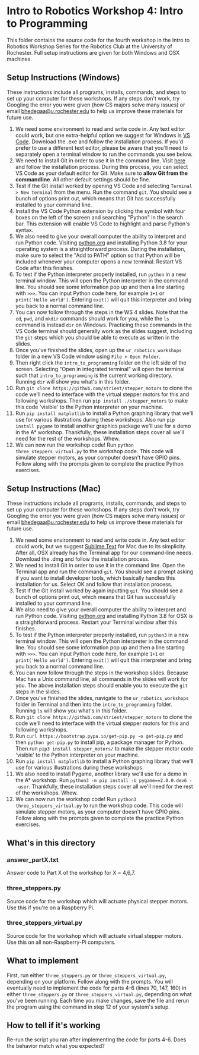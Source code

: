 
# Intro to Robotics Workshop 4: Intro to Programming
This folder contains the source code for the fourth workshop in the Intro to Robotics Workshop Series for the Robotics Club at the University of Rochester. Full setup instructions are given for both Windows and OSX machines.

## Setup Instructions (Windows)
These instructions include all programs, installs, commands, and steps to set up your computer for these workshops. If any steps don't work, try Googling the error you were given (how CS majors solve many issues) or email bhedegaa@u.rochester.edu to help us improve these materials for future use.

1. We need some environment to read and write code in. Any text editor could work, but one extra-helpful option we suggest for Windows is [VS Code](https://code.visualstudio.com/). Download the .exe and follow the installation process. If you'd prefer to use a different text editor, please be aware that you'll need to separately open a terminal window to run the commands you see below.
2. We need to install Git in order to use it in the command line. Visit [here](https://git-scm.com/download/win) and follow the installation process. During this process, you can select VS Code as your default editor for Git. Make sure to **allow Git from the commandline**. All other default settings should be fine.
3. Test if the Git install worked by opening VS Code and selecting `Terminal > New terminal` from the menu. Run the command `git`. You should see a bunch of options print out, which means that Git has successfully installed to your command line.
4. Install the VS Code Python extension by clicking the symbol with four boxes on the left of the screen and searching "Python" in the search bar. This extension will enable VS Code to highlight and parse Python's syntax.
5. We also need to give your overall computer the ability to interpret and run Python code. Visiting [python.org](https://www.python.org) and installing Python  3.8 for your operating system is a straightforward process. During the installation, make sure to select the "Add to PATH" option so that Python will be included whenever your computer opens a new terminal. Restart VS Code after this finishes.
6. To test if the Python interpreter properly installed, run `python` in a new terminal window. This will open the Python interpreter in the command line. You should see some information pop up and then a line starting with `>>>`. You can input Python code here, for example `1+1` or `print('Hello world')`. Entering `exit()` will quit this interpreter and bring you back to a normal command line.
7. You can now follow through the steps in the WS 4 slides. Note that the `cd`, `pwd`, and `mkdir` commands should work for you, while the `ls` command is instead `dir` on Windows. Practicing these commands in the VS Code terminal should generally work as the slides suggest, including the `git` steps which you should be able to execute as written in the slides.
8. Once you've finished the slides, open up the `ur_robotics_workshops` folder in a new VS Code window using `File > Open Folder`.
9. Then right click the `intro_to_programming` folder on the left side of the screen. Selecting "Open in integrated terminal" will open the terminal such that `intro_to_programming` is the current working directory. Running `dir` will show you what's in this folder.
10. Run `git clone https://github.com/striest/stepper_motors` to clone the code we'll need to interface with the virtual stepper motors for this and following workshops. Then run `pip install ./stepper_motors` to make this code 'visible' to the Python interpreter on your machine.
11. Run `pip install matplotlib` to install a Python graphing library that we'll use for various illustrations during these workshops. Also run `pip install pygame` to install another graphics package we'll use for a demo in the A* workshop. Thankfully, these installation steps cover all we'll need for the rest of the workshops. Whew.
12. We can now run the workshop code! Run `python three_steppers_virtual.py` to the workshop code. This code will simulate stepper motors, as your computer doesn't have GPIO pins. Follow along with the prompts given to complete the practice Python exercises.

## Setup Instructions (Mac)
These instructions include all programs, installs, commands, and steps to set up your computer for these workshops. If any steps don't work, try Googling the error you were given (how CS majors solve many issues) or email bhedegaa@u.rochester.edu to help us improve these materials for future use.

1. We need some environment to read and write code in. Any text editor could work, but we suggest [Sublime Text](https://www.sublimetext.com/) for Mac due to its simplicity. After all, OSX already has the Terminal app for our command-line needs. Download the .dmg and follow the installation process.
2. We need to install Git in order to use it in the command line. Open the Terminal app and run the command `git`. You should see a prompt asking if you want to install developer tools, which basically handles this installation for us. Select OK and follow that installation process.
3. Test if the Git install worked by again inputting `git`. You should see a bunch of options print out, which means that Git has successfully installed to your command line.
5. We also need to give your overall computer the ability to interpret and run Python code. Visiting [python.org](https://www.python.org) and installing Python  3.8 for OSX is a straightforward process. Restart your Terminal window after this finishes.
6. To test if the Python interpreter properly installed, run `python3` in a new terminal window. This will open the Python interpreter in the command line. You should see some information pop up and then a line starting with `>>>`. You can input Python code here, for example `1+1` or `print('Hello world')`. Entering `exit()` will quit this interpreter and bring you back to a normal command line.
7. You can now follow through the steps in the workshop slides. Because Mac has a Unix command line, all commands in the slides will work for you. The above installation steps should enable you to execute the `git` steps in the slides.
8. Once you've finished the slides, navigate to the `ur_robotics_workshops` folder in Terminal and then into the `intro_to_programming` folder. Running `ls` will show you what's in this folder.
10. Run `git clone https://github.com/striest/stepper_motors` to clone the code we'll need to interface with the virtual stepper motors for this and following workshops.
11. Run `curl https://bootstrap.pypa.io/get-pip.py -o get-pip.py` and then `python get-pip.py` to install pip, a package manager for Python. Then run `pip3 install stepper_motors/` to make the stepper motor code 'visible' to the Python interpreter on your machine.
11. Run `pip install matplotlib` to install a Python graphing library that we'll use for various illustrations during these workshops.
12. We also need to install Pygame, another library we'll use for a demo in the A* workshop. Run `python3 -m pip install -U pygame==2.0.0.dev6 --user`. Thankfully, these installation steps cover all we'll need for the rest of the workshops. Whew.
12. We can now run the workshop code! Run `python3 three_steppers_virtual.py` to run the workshop code. This code will simulate stepper motors, as your computer doesn't have GPIO pins. Follow along with the prompts given to complete the practice Python exercises.

## What's in this directory
### answer_partX.txt
Answer code to Part X of the workshop for X = 4,6,7.

### three\_steppers.py
Source code for the workshop which will actuate physical stepper motors. Use this if you're on a Raspberry Pi.

### three\_steppers\_virtual.py
Source code for the workshop which will actuate virtual stepper motors. Use this on all non-Raspberry-Pi computers.

## What to implement
First, run either `three_steppers.py` or `three_steppers_virtual.py`, depending on your platform. Follow along with the prompts. You will eventually need to implement the code for parts 4-6 (lines 70, 147, 160) in either `three_steppers.py` or `three_steppers_virtual.py`, depending on what you've been running. Each time you make changes, save the file and rerun the program using the command in step 12 of your system's setup.

## How to tell if it's working
Re-run the script you ran after implementing the code for parts 4-6. Does the behavior match what you expected?
